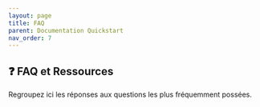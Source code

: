 ```yaml
---
layout: page
title: FAQ
parent: Documentation Quickstart
nav_order: 7
---
```


## ❓ FAQ et Ressources

Regroupez ici les réponses aux questions les plus fréquemment possées.
